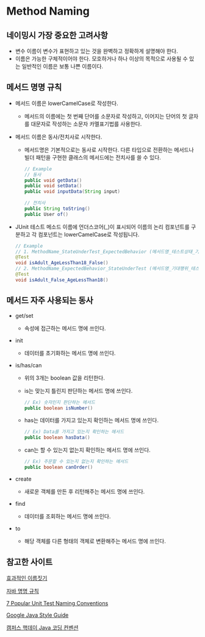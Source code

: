 # Method Naming

## 네이밍시 가장 중요한 고려사항

- 변수 이름이 변수가 표현하고 있는 것을 완벽하고 정확하게 설명해야 한다.
- 이름은 가능한 구체적이어야 한다. 모호하거나 하나 이상의 목적으로 사용될 수 있는 일반적인 이름은 보통 나쁜 이름이다.

## 메서드 명명 규칙

- 메서드 이름은 lowerCamelCase로 작성한다.

  -  메서드의 이름에는 첫 번째 단어를 소문자로 작성하고, 이어지는 단어의 첫 글자를 대문자로 작성하는 소문자 카멜표기법를 사용한다.

- 메서드 이름은 동사/전치사로 시작한다.

  - 메서드명은 기본적으로는 동사로 시작한다. 다른 타입으로 전환하는 메서드나 빌더 패턴을 구현한 클래스의 메서드에는 전치사를 쓸 수 있다.

    ```java
    // Example
    // 동사
    public void getData()
    public void setData()
    public void inputData(String input)
        
    // 전치사
    public String toString()
    public User of()
    ```

- JUnit 테스트 메소드 이름에 언더스코어(_)이 표시되어 이름의 논리 컴포넌트를 구분하고 각 컴포넌트는 lowerCamelCase로 작성됩니다.

  ```java
  // Example
  // 1. MethodName_StateUnderTest_ExpectedBehavior (메서드명_테스트상태_기대행위)
  @Test
  void isAdult_AgeLessThan18_False()
  // 2. MethodName_ExpectedBehavior_StateUnderTest (메서드명_기대행위_테스트상태)
  @Test
  void isAdult_False_AgeLessThan18()
  ```


## 메서드 자주  사용되는 동사

- get/set

  - 속성에 접근하는 메서드 명에 쓰인다.

- init

  - 데이터를 초기화하는 메서드 명에 쓰인다.

- is/has/can
  - 위의 3개는 boolean 값을 리턴한다.

  - is는 맞는지 틀린지 판단하는 메서드 명에 쓰인다.

    ```java
    // Ex) 숫자인지 판단하는 메서드
    public boolean isNumber()
    ```

  - has는 데이터를 가지고 있는지 확인하는 메서드 명에 쓰인다.

    ```java
    // Ex) Data를 가지고 있는지 확인하는 메서드
    public boolean hasData()
    ```

  - can는 할 수 있는지 없는지 확인하는 메서드 명에 쓰인다.

    ```java
    // Ex) 주문할 수 있는지 없는지 확인하는 메서드
    public boolean canOrder()
    ```

- create

  - 새로운 객체를 만든 후 리턴해주는 메서드 명에 쓰인다.

- find

  - 데이터를 조회하는 메서드 명에 쓰인다.

- to

  - 해당 객체를 다른 형태의 객체로 변환해주는 메서드 명에 쓰인다.

## 참고한 사이트

[효과적인 이름짓기](<https://remotty.github.io/blog/2014/03/01/hyogwajeogin-ireumjisgi/>)

[자바 명명 규칙](<https://m.blog.naver.com/reona7140/221306141987>)

[7 Popular Unit Test Naming Conventions](<https://dzone.com/articles/7-popular-unit-test-naming>)

[Google Java Style Guide](<https://google.github.io/styleguide/javaguide.html#s5.3-camel-case>)

[캠퍼스 핵데이 Java 코딩 컨벤션](<https://naver.github.io/hackday-conventions-java/#method-lower-camelcase>)